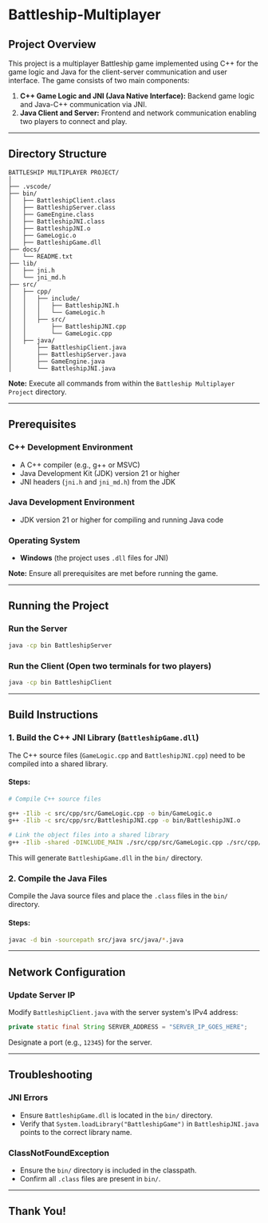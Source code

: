 # Battleship-Multiplayer

## Project Overview
This project is a multiplayer Battleship game implemented using C++ for the game logic and Java for the client-server communication and user interface. The game consists of two main components:

1. **C++ Game Logic and JNI (Java Native Interface):** Backend game logic and Java-C++ communication via JNI.
2. **Java Client and Server:** Frontend and network communication enabling two players to connect and play.

---

## Directory Structure
```
BATTLESHIP MULTIPLAYER PROJECT/
│
├── .vscode/            
├── bin/                
│   ├── BattleshipClient.class
│   ├── BattleshipServer.class
│   ├── GameEngine.class
│   ├── BattleshipJNI.class
│   ├── BattleshipJNI.o
│   ├── GameLogic.o
│   ├── BattleshipGame.dll
├── docs/               
│   └── README.txt
├── lib/                
│   ├── jni.h
│   └── jni_md.h
├── src/                
│   ├── cpp/
│   │   ├── include/
│   │   │   ├── BattleshipJNI.h
│   │   │   └── GameLogic.h
│   │   ├── src/
│   │       ├── BattleshipJNI.cpp
│   │       └── GameLogic.cpp
│   ├── java/
│       ├── BattleshipClient.java
│       ├── BattleshipServer.java
│       ├── GameEngine.java
│       └── BattleshipJNI.java
```

**Note:** Execute all commands from within the `Battleship Multiplayer Project` directory.

---

## Prerequisites

### C++ Development Environment
- A C++ compiler (e.g., g++ or MSVC)
- Java Development Kit (JDK) version 21 or higher
- JNI headers (`jni.h` and `jni_md.h`) from the JDK

### Java Development Environment
- JDK version 21 or higher for compiling and running Java code

### Operating System
- **Windows** (the project uses `.dll` files for JNI)

**Note:** Ensure all prerequisites are met before running the game.

---

## Running the Project

### Run the Server
```sh
java -cp bin BattleshipServer
```

### Run the Client (Open two terminals for two players)
```sh
java -cp bin BattleshipClient
```

---

## Build Instructions

### 1. Build the C++ JNI Library (`BattleshipGame.dll`)
The C++ source files (`GameLogic.cpp` and `BattleshipJNI.cpp`) need to be compiled into a shared library.

#### Steps:
```sh
# Compile C++ source files

g++ -Ilib -c src/cpp/src/GameLogic.cpp -o bin/GameLogic.o
g++ -Ilib -c src/cpp/src/BattleshipJNI.cpp -o bin/BattleshipJNI.o

# Link the object files into a shared library
g++ -Ilib -shared -DINCLUDE_MAIN ./src/cpp/src/GameLogic.cpp ./src/cpp/src/BattleshipJNI.cpp -o ./bin/BattleshipGame.dll
```
This will generate `BattleshipGame.dll` in the `bin/` directory.

### 2. Compile the Java Files
Compile the Java source files and place the `.class` files in the `bin/` directory.

#### Steps:
```sh
javac -d bin -sourcepath src/java src/java/*.java
```

---

## Network Configuration

### Update Server IP
Modify `BattleshipClient.java` with the server system's IPv4 address:
```java
private static final String SERVER_ADDRESS = "SERVER_IP_GOES_HERE";
```
Designate a port (e.g., `12345`) for the server.

---

## Troubleshooting

### JNI Errors
- Ensure `BattleshipGame.dll` is located in the `bin/` directory.
- Verify that `System.loadLibrary("BattleshipGame")` in `BattleshipJNI.java` points to the correct library name.

### ClassNotFoundException
- Ensure the `bin/` directory is included in the classpath.
- Confirm all `.class` files are present in `bin/`.

---

## Thank You!
